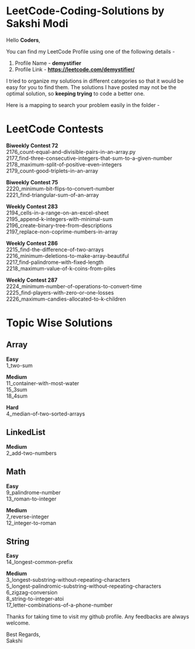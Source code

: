 # LeetCode-Coding-Solutions by Sakshi Modi

Hello **Coders**,

You can find my LeetCode Profile using one of the following details - 
1) Profile Name - **demystifier**
2) Profile Link - **https://leetcode.com/demystifier/**

I tried to organize my solutions in different categories so that it would be easy for you to find them. The solutions I have posted may not be the optimal solution, so **keeping trying** to code a better one. 

Here is a mapping to search your problem easily in the folder -

# **LeetCode Contests**

**Biweekly Contest 72**<br>
	2176_count-equal-and-divisible-pairs-in-an-array.py<br>
	2177_find-three-consecutive-integers-that-sum-to-a-given-number<br>
	2178_maximum-split-of-positive-even-integers<br>
	2179_count-good-triplets-in-an-array<br>
	
**Biweekly Contest 75**<br>
	2220_minimum-bit-flips-to-convert-number<br>
	2221_find-triangular-sum-of-an-array<br>

**Weekly Contest 283**<br>
	2194_cells-in-a-range-on-an-excel-sheet<br>
	2195_append-k-integers-with-minimal-sum<br>
	2196_create-binary-tree-from-descriptions<br>
	2197_replace-non-coprime-numbers-in-array<br>

**Weekly Contest 286**<br>
	2215_find-the-difference-of-two-arrays<br>
	2216_minimum-deletions-to-make-array-beautiful<br>
	2217_find-palindrome-with-fixed-length<br>
	2218_maximum-value-of-k-coins-from-piles<br>

**Weekly Contest 287**<br>
	2224_minimum-number-of-operations-to-convert-time<br>
	2225_find-players-with-zero-or-one-losses<br>
	2226_maximum-candies-allocated-to-k-children<br>
	
# **Topic Wise Solutions**

## **Array**<br>

**Easy**<br>
	1_two-sum<br>
	
**Medium**<br>
	11_container-with-most-water<br>
	15_3sum<br>
	18_4sum<br>
	
**Hard**<br>
	4_median-of-two-sorted-arrays<br>
	
## **LinkedList**<br>

**Medium**<br>
	2_add-two-numbers<br>

## **Math**<br>

**Easy**<br>
	9_palindrome-number<br>
	13_roman-to-integer<br>
	
**Medium**<br>
	7_reverse-integer<br>
	12_integer-to-roman<br>

## **String**<br>

**Easy**<br>
	14_longest-common-prefix<br>
	
**Medium**<br>
	3_longest-substring-without-repeating-characters<br>
	5_longest-palindromic-substring-without-repeating-characters<br>
	6_zigzag-conversion<br>
	8_string-to-integer-atoi<br>
	17_letter-combinations-of-a-phone-number<br>

Thanks for taking time to visit my github profile. Any feedbacks are always welcome.

Best Regards,<br>Sakshi
